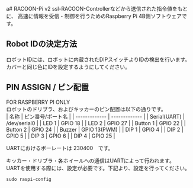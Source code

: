a# RACOON-Pi v2
ssl-RACOON-Controllerなどから送信された指令値をもとに、
高速に情報を受信・制御を行うためのRaspberry Pi 4B側ソフトウェアです。

## Robot IDの決定方法
ロボットIDには、ロボットに内蔵されたDIPスイッチよりIDの検出を行います。
カバーと同じ色にIDを設定するようにしてください。


## PIN ASSIGN / ピン配置
FOR RASPBERRY PI ONLY  
ロボットのドリブラ、およびキッカーのピン配置は以下の通りです。  
|      名称      | ピン番号/ポート名 |
| ------------- | ------------- |
| Serial(UART)  | /dev/serial0  |
| LED 1         | GPIO 18       |
| LED 2         | GPIO 27       |
| Button 1      | GPIO 22       |
| Button 2      | GPIO 24       |
| Buzzer        | GPIO 13(PWM)  |
| DIP 1         | GPIO 4        |
| DIP 2         | GPIO 5        |
| DIP 3         | GPIO 6        |
| DIP 4         | GPIO 25       |

UARTにおけるボーレートは 230400　です。

キッカー・ドリブラ・各ホイールへの通信はUARTによって行われます。  
UARTを使用する際には、設定が必要です。下記より、設定を行ってください。
```
sudo raspi-config
```
